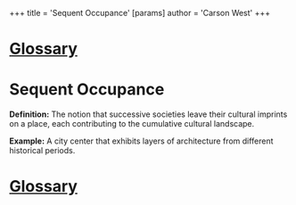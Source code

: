 +++
 title = 'Sequent Occupance'
[params]
	author = 'Carson West'
+++
# [Glossary](./../glossary/)

# Sequent Occupance

**Definition:**  The notion that successive societies leave their cultural imprints on a place, each contributing to the cumulative cultural landscape.

**Example:**  A city center that exhibits layers of architecture from different historical periods.

# [Glossary](./../glossary/)